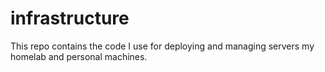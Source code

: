 # infrastructure
This repo contains the code I use for deploying and managing servers my homelab and personal machines.
